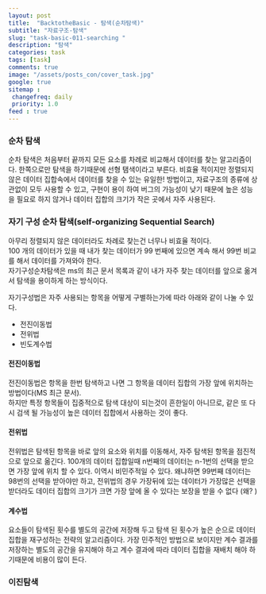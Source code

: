 ```yaml
---
layout: post
title:  "BacktotheBasic - 탐색(순차탐색)"
subtitle: "자료구조-탐색"
slug: "task-basic-011-searching "
description: "탐색"
categories: task
tags: [task]
comments: true
image: "/assets/posts_con/cover_task.jpg"
google: true
sitemap :
 changefreq: daily
 priority: 1.0
feed : true
---
```

### 순차 탐색

순차 탐색은 처음부터 끝까지 모든 요소를 차례로 비교해서 데이터를 찾는 알고리즘이다.
한쪽으로만 탐색을 하기때문에 선형 탬색이라고 부른다.
비효율 적이지만 정렬되지 않은 데이터 집합속에서 데이터를 찾을 수 있는 유일한! 방법이고,
자료구조의 종류에 상관없이 모두 사용할 수 있고,
구현이 용이 하여 버그의 가능성이 낮기 때문에 높은 성능을 필요로 하지 않거나 데이터 집합의 크기가 작은 곳에서 자주 사용된다.

### 자기 구성 순차 탐색(self-organizing Sequential Search)

아무리 정렬되지 않은 데이터라도 차례로 찾는건 너무나 비효율 적이다.  
100 개의 데이터가 있을 때 내가 찾는 데이터가 99 번째에 있으면 계속 해서 99번 비교를 해서 데이터를 가져와야 한다.  
자기구성순차탐색은 ms의 최근 문서 목록과 같이 내가 자주 찾는 데이터를 앞으로 옮겨서 탐색을 용이하게 하는 방식이다.

자기구성법은 자주 사용되는 항목을 어떻게 구별하는가에 따라 아래와 같이 나눌 수 있다.

- 전진이동법
- 전위법
- 빈도계수법

#### 전진이동법
전진이동법은 항목을 한번 탐색하고 나면 그 항목을 데이터 집합의 가장 앞에 위치하는 방법이다(MS 최근 문서).  
하지만 특정 항목들이 집중적으로 탐색 대상이 되는것이 흔한일이 아니므로, 같은 또 다시 검색 될 가능성이 높은 데이터 집합에서 사용하는 것이 좋다.

#### 전위법
전위법은 탐색된 항목을 바로 앞의 요소와 위치를 이동해서, 자주  탐색된 항목을 점진적으로 앞으로 옮긴다.
100개의 데이터 집합일때 n번째의 데이터는 n-1번의 선택을 받으면 가장 앞에 위치 할 수 있다.
이역시 비민주적일 수 있다.
왜냐하면  99번째 데이터는 98번의 선택을 받아야만 하고, 전위법의 경우 가장뒤에 있는 데이터가 가장많은 선택을 받더라도 데이터 집합의 크기가 크면 가장 앞에 올 수 있다는 보장을 받을 수 없다 (왜? )

#### 계수법
요소들이 탐색된 횟수를 별도의 공간에 저장해 두고 탐색 된 횟수가 높은 순으로 데이터 집합을 재구성하는 전략의 알고리즘이다.
가장 민주적인 방법으로 보이지만 계수 결과를 저장하는 별도의 공간을 유지해야 하고 계수 결과에 따라 데이터 집합을 재배치 해야 하기때문에 비용이 많이 든다.


### 이진탐색
